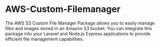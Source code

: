 # AWS-Custom-Filemanager
The AWS S3 Custom File Manager Package allows you to easily manage files and images stored in an Amazon S3 bucket. You can integrate this package into your Laravel and Node.js Express applications to provide efficient file management capabilities.
